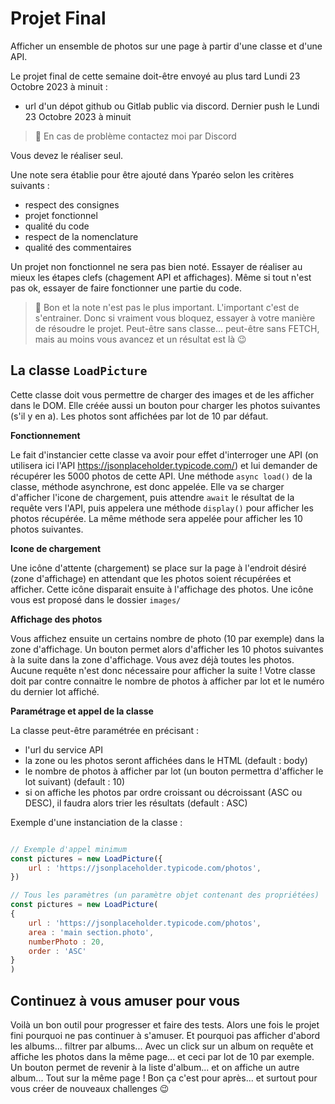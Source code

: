 # Projet Final

Afficher un ensemble de photos sur une page à partir d'une classe et d'une API.

Le projet final de cette semaine doit-être envoyé au plus tard Lundi 23 Octobre 2023 à minuit :
- url d'un dépot github ou Gitlab public via discord. Dernier push le Lundi 23 Octobre 2023 à minuit

> 🛑 En cas de problème contactez moi par Discord 

Vous devez le réaliser seul.

Une note sera établie pour être ajouté dans Yparéo selon les critères suivants : 
- respect des consignes
- projet fonctionnel
- qualité du code
- respect de la nomenclature
- qualité des commentaires

Un projet non fonctionnel ne sera pas bien noté. 
Essayer de réaliser au mieux les étapes clefs (chagement API et affichages).
Même si tout n'est pas ok, essayer de faire fonctionner une partie du code.

> 🛑 
> Bon et la note n'est pas le plus important. L'important c'est de s'entrainer.
> Donc si vraiment vous bloquez, essayer à votre manière de résoudre le projet. Peut-être sans 
> classe... peut-être sans FETCH, mais au moins vous avancez et un résultat est là 😉


## La classe `LoadPicture`

Cette classe doit vous permettre de charger des images et de les afficher dans le DOM.
Elle créée aussi un bouton pour charger les photos suivantes (s'il y en a).
Les photos sont affichées par lot de 10 par défaut.

**Fonctionnement**

Le fait d'instancier cette classe va avoir pour effet d'interroger une API (on utilisera ici l'API https://jsonplaceholder.typicode.com/) et lui demander de récupérer les 5000 photos de cette API.
Une méthode `async load()` de la classe, méthode asynchrone, est donc appelée.
Elle va se charger d'afficher l'icone de chargement, puis attendre `await` le résultat de la requête  vers l'API, puis appelera une méthode `display()` pour afficher les photos récupérée.
La même méthode sera appelée pour afficher les 10 photos suivantes.

**Icone de chargement**

Une icône d'attente (chargement) se place sur la page à l'endroit désiré (zone d'affichage) en attendant que les photos soient récupérées et afficher.
Cette icône disparait ensuite à l'affichage des photos.
Une icône vous est proposé dans le dossier `images/`

**Affichage des photos**

Vous affichez ensuite un certains nombre de photo (10 par exemple) dans la zone d'affichage.
Un bouton permet alors d'afficher les 10 photos suivantes à la suite dans la zone d'affichage.
Vous avez déjà toutes les photos. Aucune requête n'est donc nécessaire pour afficher la suite !
Votre classe doit par contre connaitre le nombre de photos à afficher par lot et le numéro du dernier lot affiché.

**Paramétrage et appel de la classe**

La classe peut-être paramétrée en précisant : 

- l'url du service API
- la zone ou les photos seront affichées dans le HTML (default : body)
- le nombre de photos à afficher par lot (un bouton permettra d'afficher le lot suivant) (default : 10)
- si on affiche les photos par ordre croissant ou décroissant (ASC ou DESC), il faudra alors trier les résultats (default : ASC)

Exemple d'une instanciation de la classe : 

```js

// Exemple d'appel minimum 
const pictures = new LoadPicture({
    url : 'https://jsonplaceholder.typicode.com/photos',
})

// Tous les paramètres (un paramètre objet contenant des propriétées)
const pictures = new LoadPicture(
{
    url : 'https://jsonplaceholder.typicode.com/photos',
    area : 'main section.photo',
    numberPhoto : 20,
    order : 'ASC'
}
)

```

## Continuez à vous amuser pour vous

Voilà un bon outil pour progresser et faire des tests.
Alors une fois le projet fini pourquoi ne pas continuer à s'amuser.
Et pourquoi pas afficher d'abord les albums... filtrer par albums...
Avec un click sur un album on requête et affiche les photos dans la même page... et ceci par lot de 10 par exemple.
Un bouton permet de revenir à la liste d'album... et on affiche un autre album...
Tout sur la même page !
Bon ça c'est pour après... et surtout pour vous créer de nouveaux challenges 😉

